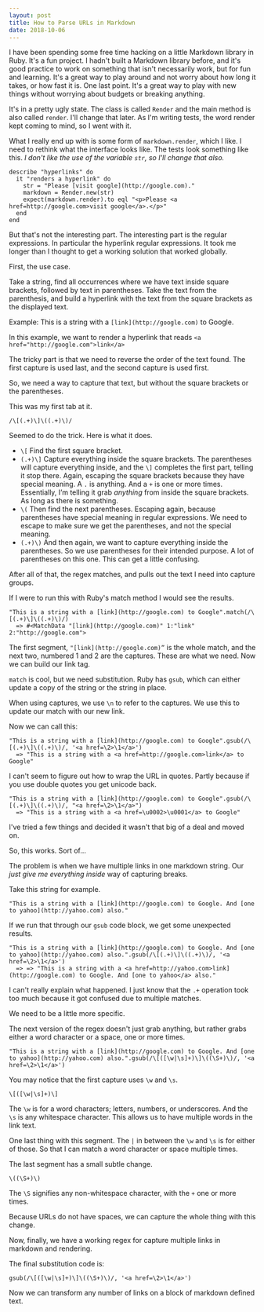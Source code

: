 ```yaml
---
layout: post
title: How to Parse URLs in Markdown
date: 2018-10-06
---
```


I have been spending some free time hacking on a little Markdown library in Ruby. It's a fun project. I hadn't built a Markdown library before, and it's good practice to work on something that isn't necessarily work, but for fun and learning. It's a great way to play around and not worry about how long it takes, or how fast it is. One last point. It's a great way to play with new things without worrying about budgets or breaking anything.

It's in a pretty ugly state. The class is called `Render` and the main method is also called `render`. I'll change that later.  As I'm writing tests, the word render kept coming to mind, so I went with it.

<!--more-->

What I really end up with is some form of `markdown.render`, which I like. I need to rethink what the interface looks like. The tests look something like this. _I don't like the use of the variable `str`, so I'll change that also._


    describe "hyperlinks" do
      it "renders a hyperlink" do
        str = "Please [visit google](http://google.com)."
        markdown = Render.new(str)
        expect(markdown.render).to eql "<p>Please <a href=http://google.com>visit google</a>.</p>"
      end
    end


But that's not the interesting part. The interesting part is the regular expressions. In particular the hyperlink regular expressions. It took me longer than I thought to get a working solution that worked globally.

First, the use case.

Take a string, find all occurrences where we have text inside square brackets, followed by text in parentheses. Take the text from the parenthesis, and build a hyperlink with the text from the square brackets as the displayed text.

Example: This is a string with a `[link](http://google.com)` to Google.

In this example, we want to render a hyperlink that reads `<a href="http://google.com">link</a>`

The tricky part is that we need to reverse the order of the text found. The first capture is used last, and the second capture is used first.

So, we need a way to capture that text, but without the square brackets or the parentheses.

This was my first tab at it.

`/\[(.+)\]\((.+)\)/`

Seemed to do the trick. Here is what it does.

* `\[` Find the first square bracket. 
* `(.+)\]` Capture everything inside the square brackets. The parentheses will capture everything inside, and the `\]` completes the first part, telling it stop there. Again, escaping the square brackets because they have special meaning. A `.` is anything. And a `+` is one or more times. Essentially, I’m telling it grab *anything* from inside the square brackets. As long as there is something.
* `\(` Then find the next parentheses. Escaping again, because parentheses have special meaning in regular expressions. We need to escape to make sure we get the parentheses, and not the special meaning.
* `(.+)\)` And then again, we want to capture everything inside the parentheses. So we use parentheses for their intended purpose. A lot of parentheses on this one. This can get a little confusing.

After all of that, the regex matches, and pulls out the text I need into capture groups.

If I were to run this with Ruby's match method I would see the results.

    "This is a string with a [link](http://google.com) to Google".match(/\[(.+)\]\((.+)\)/)
      => #<MatchData "[link](http://google.com)" 1:"link" 2:"http://google.com">

The first segment, `"[link](http://google.com)”` is the whole match, and the next two, numbered 1 and 2 are the captures. These are what we need. Now we can build our link tag.

`match` is cool, but we need substitution. Ruby has `gsub`, which can either update a copy of the string or the string in place.

When using captures, we use `\n` to refer to the captures. We use this to update our match with our new link.

Now we can call this:

    "This is a string with a [link](http://google.com) to Google".gsub(/\[(.+)\]\((.+)\)/, '<a href=\2>\1</a>')
      => "This is a string with a <a href=http://google.com>link</a> to Google"

I can't seem to figure out how to wrap the URL in quotes. Partly because if you use double quotes you get unicode back.

    "This is a string with a [link](http://google.com) to Google".gsub(/\[(.+)\]\((.+)\)/, "<a href=\2>\1</a>")
      => "This is a string with a <a href=\u0002>\u0001</a> to Google"

I've tried a few things and decided it wasn't that big of a deal and moved on.

So, this works. Sort of…

The problem is when we have multiple links in one markdown string. Our _just give me everything inside_ way of capturing breaks.

Take this string for example.

    "This is a string with a [link](http://google.com) to Google. And [one to yahoo](http://yahoo.com) also."

If we run that through our `gsub` code block, we get some unexpected results.

    "This is a string with a [link](http://google.com) to Google. And [one to yahoo](http://yahoo.com) also.".gsub(/\[(.+)\]\((.+)\)/, '<a href=\2>\1</a>')
      => => "This is a string with a <a href=http://yahoo.com>link](http://google.com) to Google. And [one to yahoo</a> also."

I can't really explain what happened. I just know that the `.+` operation took too much because it got confused due to multiple matches.

We need to be a little more specific.

The next version of the regex doesn't just grab anything, but rather grabs either a word character or a space, one or more times.

    "This is a string with a [link](http://google.com) to Google. And [one to yahoo](http://yahoo.com) also.".gsub(/\[([\w|\s]+)\]\((\S+)\)/, '<a href=\2>\1</a>')

You may notice that the first capture uses `\w` and `\s`.

    \[([\w|\s]+)\]

The `\w` is for a  word characters; letters, numbers, or underscores. And the `\s` is any whitespace character. This allows us to have multiple words in the link text.

One last thing with this segment. The `|` in between the `\w` and `\s` is for either of those. So that I can match a word character or space multiple times.

The last segment has a small subtle change.

    \((\S+)\)

The `\S` signifies any non-whitespace character, with the `+` one or more times.

Because URLs do not have spaces, we can capture the whole thing with this change.

Now, finally, we have a working regex for capture multiple links in markdown and rendering.

The final substitution code is:

    gsub(/\[([\w|\s]+)\]\((\S+)\)/, '<a href=\2>\1</a>')

Now we can transform any number of links on a block of markdown defined text.






